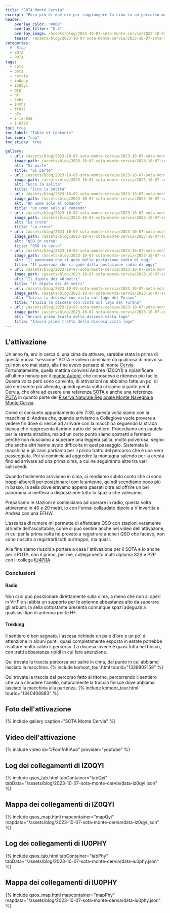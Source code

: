 ```yaml
---
title: "SOTA Monte Cervia"
excerpt: "Poco più di due ore per raggiungere la cima in un percorso molto panoramico"
header: 
    overlay_color: "#000"
    overlay_filter: "0.5"
    overlay_image: /assets/blog/2023-10-07-sota-monte-cervia/2023-10-07-sota-monte-cervia-teaser.jpg
    teaser: /assets/blog/2023-10-07-sota-monte-cervia/2023-10-07-sota-monte-cervia-teaser.jpg
categories:
  #- Blog
  - SOTA
  - POTA
tags:
  - sota
  - pota
  - cervia
  - iu0phy
  - iz0qyi
  - qrp
  - hf
  - 7mhz
  - 14mhz
  - ft817
  - s2s
  - i-lz-038
  - i-0373
toc: true
toc_label: "Table of Contents"
toc_icon: "cog"
toc_sticky: true

gallery:
  - url: /assets/blog/2023-10-07-sota-monte-cervia/2023-10-07-sota-monte-cervia-01.jpg
    image_path: /assets/blog/2023-10-07-sota-monte-cervia/2023-10-07-sota-monte-cervia-01-th.jpg
    alt: "Si parte"
    title: "Si parte"
  - url: /assets/blog/2023-10-07-sota-monte-cervia/2023-10-07-sota-monte-cervia-02.jpg
    image_path: /assets/blog/2023-10-07-sota-monte-cervia/2023-10-07-sota-monte-cervia-02-th.jpg
    alt: "Ecco la salita"
    title: "Ecco la salita"
  - url: /assets/blog/2023-10-07-sota-monte-cervia/2023-10-07-sota-monte-cervia-03.jpg
    image_path: /assets/blog/2023-10-07-sota-monte-cervia/2023-10-07-sota-monte-cervia-03-th.jpg
    alt: "Un uomo solo al comando"
    title: "Un uomo solo al comando"
  - url: /assets/blog/2023-10-07-sota-monte-cervia/2023-10-07-sota-monte-cervia-04.jpg
    image_path: /assets/blog/2023-10-07-sota-monte-cervia/2023-10-07-sota-monte-cervia-04-th.jpg
    alt: "La croce"
    title: "La croce"
  - url: /assets/blog/2023-10-07-sota-monte-cervia/2023-10-07-sota-monte-cervia-05.jpg
    image_path: /assets/blog/2023-10-07-sota-monte-cervia/2023-10-07-sota-monte-cervia-05-th.jpg
    alt: "QSO in corso"
    title: "QSO in corso"
  - url: /assets/blog/2023-10-07-sota-monte-cervia/2023-10-07-sota-monte-cervia-06.jpg
    image_path: /assets/blog/2023-10-07-sota-monte-cervia/2023-10-07-sota-monte-cervia-06-th.jpg
    alt: "Il panorama che si gode dalla postazione radio di oggi"
    title: "Il panorama che si gode dalla postazione radio di oggi"
  - url: /assets/blog/2023-10-07-sota-monte-cervia/2023-10-07-sota-monte-cervia-07.jpg
    image_path: /assets/blog/2023-10-07-sota-monte-cervia/2023-10-07-sota-monte-cervia-07-th.jpg
    alt: "Il dipolo dei 40 metri"
    title: "Il dipolo dei 40 metri"
  - url: /assets/blog/2023-10-07-sota-monte-cervia/2023-10-07-sota-monte-cervia-08.jpg
    image_path: /assets/blog/2023-10-07-sota-monte-cervia/2023-10-07-sota-monte-cervia-08-th.jpg
    alt: "Inizia la discesa con vista sul lago del Turano"
    title: "Inizia la discesa con vista sul lago del Turano"
  - url: /assets/blog/2023-10-07-sota-monte-cervia/2023-10-07-sota-monte-cervia-09.jpg
    image_path: /assets/blog/2023-10-07-sota-monte-cervia/2023-10-07-sota-monte-cervia-09-th.jpg
    alt: "Ancora primo tratto della discesa vista lago"
    title: "Ancora primo tratto della discesa vista lago"
---
```


## L'attivazione

Un anno fa, ero in cerca di una cima da attivare, sarebbe stata la prima di questa nuova "sessione" SOTA e volevo cominiare da qualcosa di nuovo su cui non ero mai stato, alla fine avevo pensato al monte [Cervia](https://it.wikipedia.org/wiki/Monte_Cervia). Fortunatamente, quella mattina convinsi Andrea (IZ0QYI) a ripianificare all'ultimo minuto per il [monte Autore](/sota/sota-monte-autore/), che conoscevo e ritenevo più facile.
Questa volta però sono convinto, di attivazioni ne abbiamo fatte un po' di più e mi sento più allenato, quindi questa volta ci siamo si parte per il Cervia, che oltre ad essere una referenza [SOTA](https://sotl.as/summits/I/LZ-038) è anche una referenza [POTA](https://pota.app/#/park/I-0373) in quanto parte del [Riserva Naturale Regionale Monte Navegna e Monte Cervia](https://www.navegnacervia.it/).

Come di consueto appuntamento alle 7:30, questa volta siamo con la macchina di Andrea che, quando arriviamo a Collegiove vuole provare a vedere fin dove si riesce ad arrivare con la macchina seguendo la strada bianca che rappresenta il primo tratto del sentiero. Procediamo con cautela per la stretta stradina, ma ad un certo punto siamo costretti a fermarci perché non riusciamo a superare una leggera salita, molto polverosa, segno che anche altri hanno avuto difficolta in quel passaggio. Sistemata la macchina e gli zaini partiamo per il primo tratto del percorso che è una vera passeggiata. Poi si comincia ad aggredire la montagna salendo per la cresta fino ad arrivare ad una prima cima, a cui ne seguiranno altre tra vari saliscendi.

Quando finalmente arriviamo in cima, ci rendiamo subito conto che ci sono troppi alberelli per posizionarci con le antenne, quindi scendiamo poco più in basso, la sella dove eravamo appena passati oltre ad offrire un bel panorama ci metteva a disposizione tutto lo spazio che volevamo.

Prepariamo le stazioni e cominciamo ad operare in radio, questa volta attiveremo in 40 e 20 metri, io con l'ormai collaudato dipolo a V invertita e Andrea con una EFHW.

L'assenza di rumore mi permette di effettuare QSO con stazioni veramente al limite dell'ascoltabile, come si può sentire anche nel video dell'attivazone, in cui per la prima volta ho provato a registrare anche i QSO che facevo, non sono riuscito a registrarli tutti purtroppo, ma quasi.

Alla fine siamo riusciti a portare a casa l'attivazione per il SOTA e io anche per il POTA, con il primo, per me, collegamento multi diploma S2S e P2P con il collega [IU4PRA](https://www.qrz.com/db/IU4PRA).

### Conclusioni

#### Radio

Non ci si può posizionare direttamente sulla cima, a meno che non si operi in VHF e si abbia un supporto per le antenne abbastanza alto da superare gli arbusti, la sella sottostante presenta comunque spazi adeguati a qualsiasi tipo di antenna per le HF.

#### Trekking

Il sentiero è ben segnato, l'ascesa richiede un paio d'ore e un po' di attenzione in alcuni punti, quasi completamente esposta in estate potrebbe risultare molto caldo il percorso. La discesa invece è quasi tutta nel bosco, con tratti abbastanza ripidi in cui fare attenzione.

Qui trovate la traccia percorsa per salire in cima, dal punto in cui abbiamo lasciato la macchina.
{% include komoot_tour.html tourid="1339802158" %}

Qui trovate la traccia del percorso fatto al ritorno, percorrendo il sentiero che va a chiudere l'anello, naturalmente la traccia finisce dove abbiamo lasciato la macchina alla partenza.
{% include komoot_tour.html tourid="1340408883" %}

## Foto dell'attivazione

{% include gallery caption="SOTA Monte Cervia" %}

## Video dell'attivazione

{% include video id="JFomfnRiAuo" provider="youtube" %}

## Log dei collegamenti di IZ0QYI

{% include qsos_tab.html tabContainer="tabQyi" tabData="/assets/blog/2023-10-07-sota-monte-cervia/data-iz0qyi.json" %}

## Mappa dei collegamenti di IZ0QYI

{% include qsos_map.html mapcontainer="mapQyi" mapdata="/assets/blog/2023-10-07-sota-monte-cervia/data-iz0qyi.json" %}

## Log dei collegamenti di IU0PHY

{% include qsos_tab.html tabContainer="tabPhy" tabData="/assets/blog/2023-10-07-sota-monte-cervia/data-iu0phy.json" %}

## Mappa dei collegamenti di IU0PHY

{% include qsos_map.html mapcontainer="mapPhy" mapdata="/assets/blog/2023-10-07-sota-monte-cervia/data-iu0phy.json" %}
